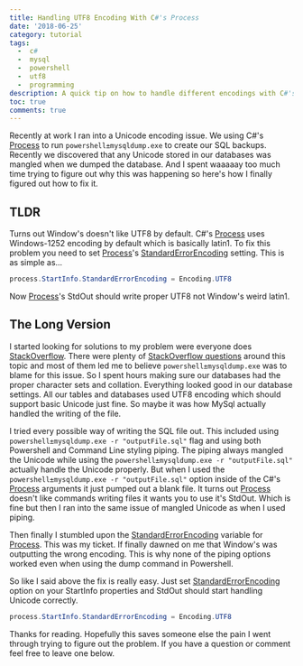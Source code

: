 ```yaml
---
title: Handling UTF8 Encoding With C#'s Process
date: '2018-06-25'
category: tutorial
tags:
  -  c#
  -  mysql
  -  powershell
  -  utf8
  -  programming
description: A quick tip on how to handle different encodings with C#'s Process class.
toc: true
comments: true
---
```


Recently at work I ran into a Unicode encoding issue. We using C#'s [Process]
to run `powershell±mysqldump.exe` to create our SQL backups. Recently we discovered that any Unicode stored in our databases was mangled when we dumped the database. And I spent waaaaay too much time trying to figure out why this was happening so here's how I finally figured out how to fix it.

## TLDR

Turns out Window's doesn't like UTF8 by default. C#'s [Process] uses Windows-1252 encoding by default which is basically latin1. To fix this problem you need to set [Process]'s [StandardErrorEncoding] setting. This is as simple as...

```csharp
process.StartInfo.StandardErrorEncoding = Encoding.UTF8
```

Now [Process]'s StdOut should write proper UTF8 not Window's weird latin1.

## The Long Version

I started looking for solutions to my problem were everyone does [StackOverflow](https://stackoverflow.com/). There were plenty of [StackOverflow questions](https://stackoverflow.com/questions/4599510/mysqldump-from-powershell-and-windows-encoding) around this topic and most of them led me to believe `powershell±mysqldump.exe` was to blame for this issue. So I spent hours making sure our databases had the proper character sets and collation. Everything looked good in our database settings. All our tables and databases used UTF8 encoding which should support basic Unicode just fine. So maybe it was how MySql actually handled the writing of the file.

I tried every possible way of writing the SQL file out. This included using `powershell±mysqldump.exe -r "outputFile.sql"` flag and using both Powershell and Command Line styling piping. The piping always mangled the Unicode while using the `powershell±mysqldump.exe -r "outputFile.sql"` actually handle the Unicode properly. But when I used the `powershell±mysqldump.exe -r "outputFile.sql"` option inside of the C#'s [Process] arguments it just pumped out a blank file. It turns out [Process] doesn't like commands writing files it wants you to use it's StdOut. Which is fine but then I ran into the same issue of mangled Unicode as when I used piping.

Then finally I stumbled upon the [StandardErrorEncoding] variable for [Process]. This was my ticket. If finally dawned on me that Window's was outputting the wrong encoding. This is why none of the piping options worked even when using the dump command in Powershell.

So like I said above the fix is really easy. Just set [StandardErrorEncoding] option on your StartInfo properties and StdOut should start handling Unicode correctly.

```csharp
process.StartInfo.StandardErrorEncoding = Encoding.UTF8
```

Thanks for reading. Hopefully this saves someone else the pain I went through trying to figure out the problem. If you have a question or comment feel free to leave one below.

[process]: https://msdn.microsoft.com/en-us/library/system.diagnostics.process(v=vs.110).aspx
[standarderrorencoding]: https://msdn.microsoft.com/en-us/library/system.diagnostics.processstartinfo.standarderrorencoding(v=vs.110).aspx
